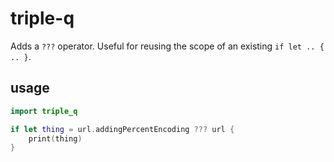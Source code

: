 # triple-q

Adds a `???` operator. Useful for reusing the scope of an existing  `if let .. { .. }`.

## usage
```swift
import triple_q

if let thing = url.addingPercentEncoding ??? url {
    print(thing)
}

```
